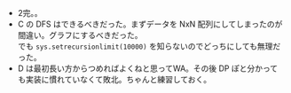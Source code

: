 - 2完。。
- C の DFS はできるべきだった。まずデータを NxN 配列にしてしまったのが間違い。グラフにするべきだった。  
  でも `sys.setrecursionlimit(10000)` を知らないのでどっちにしても無理だった。
- D は最初長い方からつめればよくねと思ってWA。その後 DP ぽと分かっても実装に慣れていなくて敗北。ちゃんと練習しておく。
